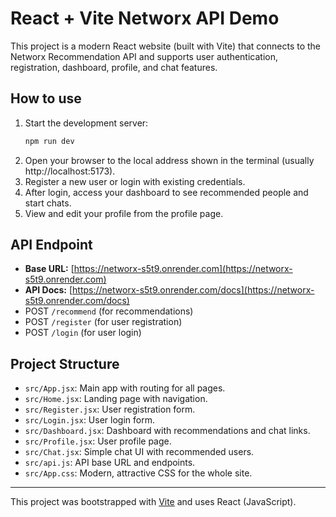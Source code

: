 # React + Vite Networx API Demo

This project is a modern React website (built with Vite) that connects to the Networx Recommendation API and supports user authentication, registration, dashboard, profile, and chat features.

## How to use

1. Start the development server:
   ```sh
   npm run dev
   ```
2. Open your browser to the local address shown in the terminal (usually http://localhost:5173).
3. Register a new user or login with existing credentials.
4. After login, access your dashboard to see recommended people and start chats.
5. View and edit your profile from the profile page.

## API Endpoint
- **Base URL:** [https://networx-s5t9.onrender.com](https://networx-s5t9.onrender.com)
- **API Docs:** [https://networx-s5t9.onrender.com/docs](https://networx-s5t9.onrender.com/docs)
- POST `/recommend` (for recommendations)
- POST `/register` (for user registration)
- POST `/login` (for user login)

## Project Structure
- `src/App.jsx`: Main app with routing for all pages.
- `src/Home.jsx`: Landing page with navigation.
- `src/Register.jsx`: User registration form.
- `src/Login.jsx`: User login form.
- `src/Dashboard.jsx`: Dashboard with recommendations and chat links.
- `src/Profile.jsx`: User profile page.
- `src/Chat.jsx`: Simple chat UI with recommended users.
- `src/api.js`: API base URL and endpoints.
- `src/App.css`: Modern, attractive CSS for the whole site.

---

This project was bootstrapped with [Vite](https://vitejs.dev/) and uses React (JavaScript).
